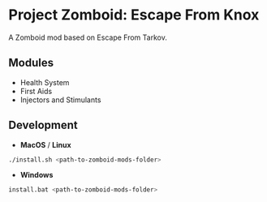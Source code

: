 # Project Zomboid: Escape From Knox

A Zomboid mod based on Escape From Tarkov.

## Modules

- Health System
- First Aids
- Injectors and Stimulants

## Development

- **MacOS** / **Linux**

```sh
./install.sh <path-to-zomboid-mods-folder>
```

- **Windows**

```sh
install.bat <path-to-zomboid-mods-folder>
```
